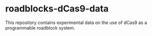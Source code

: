 # roadblocks-dCas9-data
This repository contains experimental data on the use of dCas9 as a programmable roadblock system.
